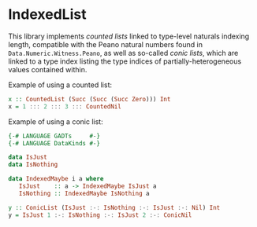 IndexedList
===========

This library implements *counted lists* linked to type-level naturals indexing length, compatible with the Peano natural numbers found in `Data.Numeric.Witness.Peano`, as well as so-called *conic lists*, which are linked to a type index listing the type indices of partially-heterogeneous values contained within.

Example of using a counted list:

```Haskell
x :: CountedList (Succ (Succ (Succ Zero))) Int
x = 1 ::: 2 ::: 3 ::: CountedNil
```

Example of using a conic list:

```Haskell
{-# LANGUAGE GADTs     #-}
{-# LANGUAGE DataKinds #-}

data IsJust
data IsNothing

data IndexedMaybe i a where
   IsJust    :: a -> IndexedMaybe IsJust a
   IsNothing :: IndexedMaybe IsNothing a

y :: ConicList (IsJust :-: IsNothing :-: IsJust :-: Nil) Int
y = IsJust 1 :-: IsNothing :-: IsJust 2 :-: ConicNil
```
